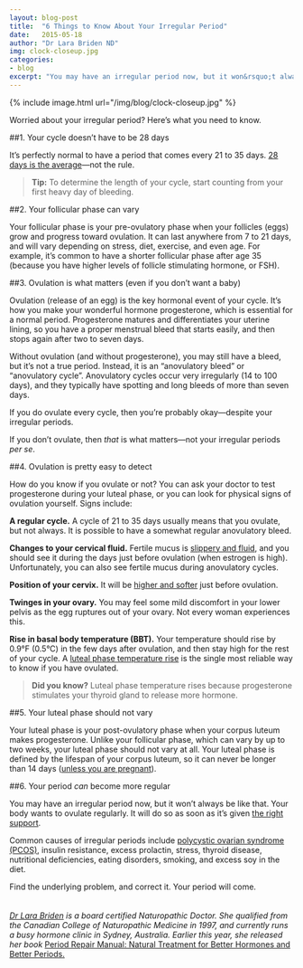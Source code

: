 ```yaml
---
layout: blog-post
title:  "6 Things to Know About Your Irregular Period"
date:   2015-05-18
author: "Dr Lara Briden ND"
img: clock-closeup.jpg
categories:
- blog
excerpt: "You may have an irregular period now, but it won&rsquo;t always be like that. Your body wants to ovulate regularly ..."
---
```


{% include image.html url="/img/blog/clock-closeup.jpg" %}</a>

Worried about your irregular period? Here&rsquo;s what you need to know.

##1. Your cycle doesn&rsquo;t have to be 28 days

It&rsquo;s perfectly normal to have a period that comes every 21 to 35 days. <a class="text-link" href="/blog/2014/08/01/the-myth-of-the-average-menstrual-cycle/">28 days is the average</a>&mdash;not the rule.

>**Tip:** To determine the length of your cycle, start counting from your first heavy day of bleeding.

##2. Your follicular phase can vary

Your follicular phase is your pre-ovulatory phase when your follicles (eggs) grow and progress toward ovulation. It can last anywhere from 7 to 21 days, and will vary depending on stress, diet, exercise, and even age. For example, it&rsquo;s common to have a shorter follicular phase after age 35 (because you have higher levels of follicle stimulating hormone, or FSH).

##3. Ovulation is what matters (even if you don&rsquo;t want a baby)

Ovulation (release of an egg) is the key hormonal event of your cycle. It&rsquo;s how you make your wonderful hormone progesterone, which is essential for a normal period. Progesterone matures and differentiates your uterine lining, so you have a proper menstrual bleed that starts easily, and then stops again after two to seven days.

Without ovulation (and without progesterone), you may still have a bleed, but it&rsquo;s not a true period. Instead, it is an &ldquo;anovulatory bleed&rdquo; or &ldquo;anovulatory cycle&rdquo;. Anovulatory cycles occur very irregularly (14 to 100 days), and they typically have spotting and long bleeds of more than seven days.

If you do ovulate every cycle, then you&rsquo;re probably okay&mdash;despite your irregular periods. 

If you don&rsquo;t ovulate, then *that* is what matters&mdash;not your irregular periods *per se*.  

##4. Ovulation is pretty easy to detect

How do you know if you ovulate or not? You can ask your doctor to test progesterone during  your luteal phase, or you can look for physical signs of ovulation yourself. Signs include: 

**A regular cycle.** A cycle of 21 to 35 days usually means that you ovulate, but not always. It is possible to have a somewhat regular anovulatory bleed.

**Changes to your cervical fluid.** Fertile mucus is <a class="text-link" href="http://www.whatiscervicalfluid.com">slippery and fluid</a>, and you should see it during the days just before ovulation (when estrogen is high). Unfortunately, you can also see fertile mucus during anovulatory cycles.

**Position of your cervix.** It will be <a class="text-link" href="/the-cycle/chapter-6-hormone-changes-and-fertility-signals/#what-is-cervical-position">higher and softer</a> just before ovulation.

**Twinges in your ovary.** You may feel some mild discomfort in your lower pelvis as the egg ruptures out of your ovary. Not every woman experiences this.

**Rise in basal body temperature (BBT).** Your temperature should rise by 0.9&deg;F (0.5&deg;C) in the few days after ovulation, and then stay high for the rest of your cycle. A <a class="text-link" href="/the-cycle/chapter-6-hormone-changes-and-fertility-signals/#what-is-bbt">luteal phase temperature rise</a> is the single most reliable way to know if you have ovulated.

>**Did you know?** Luteal phase temperature rises because progesterone stimulates your thyroid gland to release more hormone. 

##5. Your luteal phase should not vary

Your luteal phase is your post-ovulatory phase when your corpus luteum makes progesterone. Unlike your follicular phase, which can vary by up to two weeks, your luteal phase should not vary at all. Your luteal phase is defined by the lifespan of your corpus luteum, so it can never be longer than 14 days (<a class="text-link" href="/blog/2014/07/04/how-to-get-pregnant-while-charting-your-fertility/">unless you are pregnant</a>). 

##6. Your period *can* become more regular

You may have an irregular period now, but it won&rsquo;t always be like that. Your body wants to ovulate regularly. It will do so as soon as it&rsquo;s given <a class="text-link" target="_blank" href="http://www.larabriden.com/period-repair-manual/">the right support</a>. 

Common causes of irregular periods include <a class="text-link" href="/blog/2015/01/09/polycystic-ovary-syndrome-what-it-is-&-what-you-should-know/">polycystic ovarian syndrome (PCOS)</a>, insulin resistance, excess prolactin, stress, thyroid disease, nutritional deficiencies, eating disorders, smoking, and excess soy in the diet. 

Find the underlying problem, and correct it. Your period will come.
</br>
</br>
</br>
*<a class="text-link" target="_blank" href="http://www.larabriden.com/">Dr Lara Briden</a> is a board certified Naturopathic Doctor. She qualified from the Canadian College of Naturopathic Medicine in 1997, and currently runs a busy hormone clinic in Sydney, Australia. Earlier this year, she released her book* <a class="text-link" target="_blank" href="http://www.larabriden.com/period-repair-manual/">Period Repair Manual: Natural Treatment for Better Hormones and Better Periods.</a>
